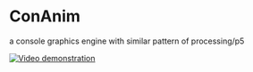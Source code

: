 # ConAnim
a console graphics engine with similar pattern of processing/p5

[![Video demonstration](https://images.unsplash.com/photo-1523902809519-178b006323a8?ixid=M3wxMTI1OHwwfDF8cmFuZG9tfHx8fHx8fHx8MTczODQyMTk1MHw&ixlib=rb-4.0.3&q=85&w=1920)](https://drive.google.com/file/d/1r2IE2ljJgrT4F5nQ_rJtMmwAeVzq2DAS/view?usp=sharing)
